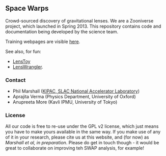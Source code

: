 Space Warps
-----------

Crowd-sourced discovery of gravitational lenses. We are a Zooniverse project, 
which launched in Spring 2013. This repository contains code and documentation
being developed by the science team.

Training webpages are visible 
[here](http://drphilmarshall.github.com/SpaceWarps/).

See also, for fun:
* [LensToy](http://github.com/slowe/LensToy/)
* [LensWrangler](http://github.com/drphilmarshall/LensWrangler/).


### Contact

* Phil Marshall ([KIPAC, SLAC National Accelerator Laboratory](http://drphilmarshall.net))
* Aprajita Verma (Physics Department, University of Oxford)
* Anupreeta More (Kavli IPMU, University of Tokyo)

### License

All our code is free to re-use under the GPL v2 license, which just means you have to make yours available in the same way. If you make use of any of it in your research, please cite us at this website, and (for now) as *Marshall et al, in preparation*. Please do get in touch though - it would be great to collaborate on improving teh SWAP analysis, for example!
